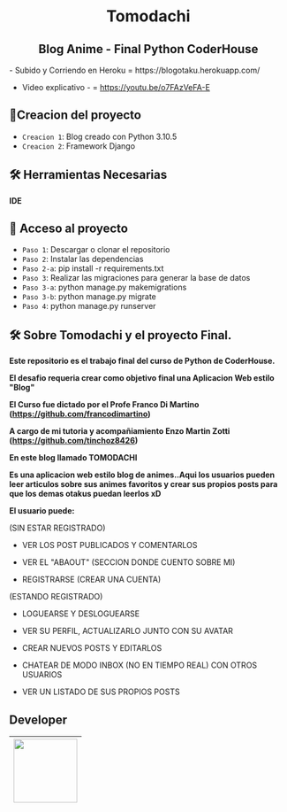 <h1 align="center"> Tomodachi </h1>
<h2 align="center"> Blog Anime - Final Python CoderHouse </h2>
- Subido y Corriendo en Heroku = https://blogotaku.herokuapp.com/

- Video explicativo - = https://youtu.be/o7FAzVeFA-E

## :hammer:Creacion del proyecto

- `Creacion 1`: Blog creado con Python 3.10.5
- `Creacion 2`: Framework Django

## 🛠️ Herramientas Necesarias

**IDE**


## 📁 Acceso al proyecto

- `Paso 1`: Descargar o clonar el repositorio
- `Paso 2`: Instalar las dependencias
- `Paso 2-a`: pip install -r requirements.txt
- `Paso 3`: Realizar las migraciones para generar la base de datos
- `Paso 3-a`: python manage.py makemigrations
- `Paso 3-b`: python manage.py migrate
- `Paso 4`: python manage.py runserver


## 🛠️ Sobre Tomodachi y el proyecto Final.

**Este repositorio es el trabajo final del curso de Python de CoderHouse.**

**El desafio requeria crear como objetivo final una Aplicacion Web estilo "Blog"**

**El Curso fue dictado por el Profe Franco Di Martino (https://github.com/francodimartino)**

**A cargo de mi tutoria y acompañiamiento Enzo Martin Zotti (https://github.com/tinchoz8426)**

**En este blog llamado TOMODACHI**

**Es una aplicacion web estilo blog de animes..Aqui los usuarios pueden leer articulos sobre sus animes favoritos y crear sus propios posts para que los demas otakus puedan leerlos xD**

**El usuario puede:**

(SIN ESTAR REGISTRADO)

- VER LOS POST PUBLICADOS Y COMENTARLOS

- VER EL "ABAOUT" (SECCION DONDE CUENTO SOBRE MI)

- REGISTRARSE (CREAR UNA CUENTA)

(ESTANDO REGISTRADO)

- LOGUEARSE Y DESLOGUEARSE

- VER SU PERFIL, ACTUALIZARLO JUNTO CON SU AVATAR

- CREAR NUEVOS POSTS Y EDITARLOS

- CHATEAR DE MODO INBOX (NO EN TIEMPO REAL) CON OTROS USUARIOS

- VER UN LISTADO DE SUS PROPIOS POSTS






## Developer
| [<img src="https://avatars.githubusercontent.com/u/105803075?v=4" width=115><br><sub></sub>](https://github.com/Emiib) |
| :---: |
